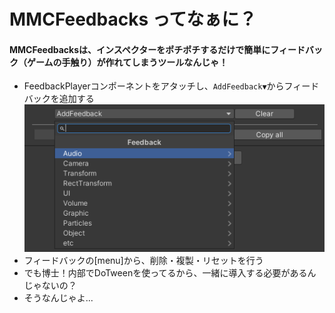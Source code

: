 # MMCFeedbacks ってなぁに？
#### MMCFeedbacksは、インスペクターをポチポチするだけで簡単にフィードバック（ゲームの手触り）が作れてしまうツールなんじゃ！
- FeedbackPlayerコンポーネントをアタッチし、`AddFeedback▼`からフィードバックを追加する
 ![MMCFeedbacksコンポーネントのスクショ](/Assets/Documentation/img1.png)
- フィードバックの[menu]から、削除・複製・リセットを行う
- でも博士！内部でDoTweenを使ってるから、一緒に導入する必要があるんじゃないの？
- そうなんじゃよ...
